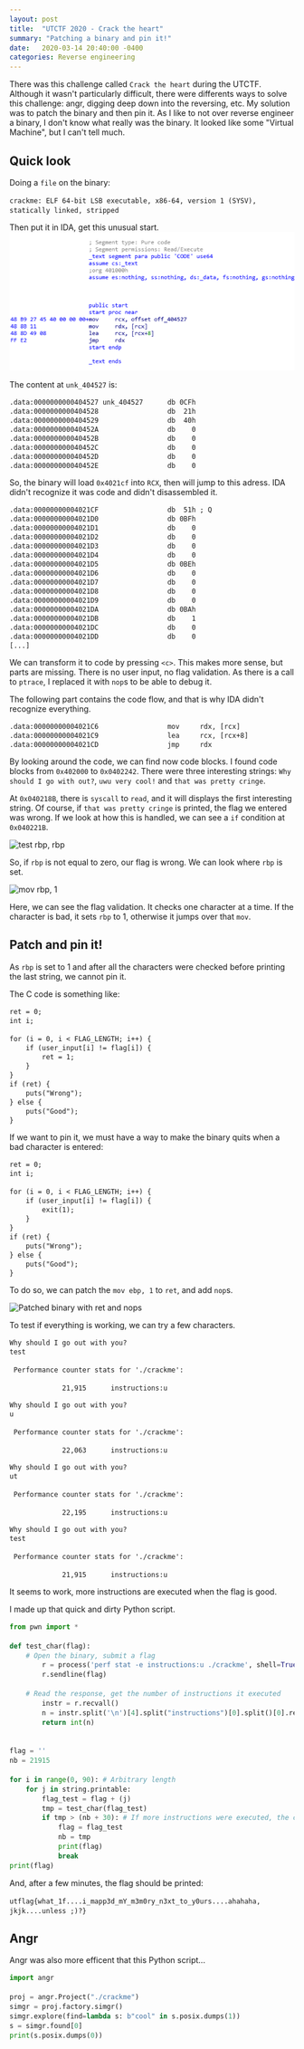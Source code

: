 ```yaml
---
layout: post
title:  "UTCTF 2020 - Crack the heart"
summary: "Patching a binary and pin it!"
date:   2020-03-14 20:40:00 -0400
categories: Reverse engineering
---
```

There was this challenge called `Crack the heart` during the UTCTF. Although it wasn't particularly difficult, there were differents ways to solve this challenge: angr, digging deep down into the reversing, etc. My solution was to patch the binary and then pin it. As I like to not over reverse engineer a binary, I don't know what really was the binary. It looked like some "Virtual Machine", but I can't tell much.


## Quick look

Doing a `file` on the binary:

`crackme: ELF 64-bit LSB executable, x86-64, version 1 (SYSV), statically linked, stripped`

Then put it in IDA, get this unusual start.
![Start](/assets/crack_the_heart/start.png)

The content at `unk_404527` is:

```
.data:0000000000404527 unk_404527      db 0CFh
.data:0000000000404528                 db  21h
.data:0000000000404529                 db  40h
.data:000000000040452A                 db    0
.data:000000000040452B                 db    0
.data:000000000040452C                 db    0
.data:000000000040452D                 db    0
.data:000000000040452E                 db    0
````

So, the binary will load `0x4021cf` into `RCX`, then will jump to this adress. IDA didn't recognize it was code and didn't disassembled it.

```
.data:00000000004021CF                 db  51h ; Q
.data:00000000004021D0                 db 0BFh
.data:00000000004021D1                 db    0
.data:00000000004021D2                 db    0
.data:00000000004021D3                 db    0
.data:00000000004021D4                 db    0
.data:00000000004021D5                 db 0BEh
.data:00000000004021D6                 db    0
.data:00000000004021D7                 db    0
.data:00000000004021D8                 db    0
.data:00000000004021D9                 db    0
.data:00000000004021DA                 db 0BAh
.data:00000000004021DB                 db    1
.data:00000000004021DC                 db    0
.data:00000000004021DD                 db    0
[...]
```

We can transform it to code by pressing `<c>`. This makes more sense, but parts are missing. There is no user input, no flag validation. As there is a call to `ptrace`, I replaced it with `nop`s to be able to debug it.

The following part contains the code flow, and that is why IDA didn't recognize everything.
```
.data:00000000004021C6                 mov     rdx, [rcx]
.data:00000000004021C9                 lea     rcx, [rcx+8]
.data:00000000004021CD                 jmp     rdx
```

By looking around the code, we can find now code blocks. I found code blocks from `0x402000` to `0x0402242`. There were three interesting strings: `Why should I go with out?`, `uwu very cool!` and `that was pretty cringe`.

At `0x040218B`, there is `syscall` to `read`, and it will displays the first interesting string. Of course, if `that was pretty cringe` is printed, the flag we entered was wrong. If we look at how this is handled, we can see a `if` condition at `0x040221B`.

![test rbp, rbp](/assets/crack_the_heart/if_good_flag.png)

So, if `rbp` is not equal to zero, our flag is wrong. We can look where `rbp` is set.

![mov rbp, 1](/assets/crack_the_heart/char_validation.png)

Here, we can see the flag validation. It checks one character at a time. If the character is bad, it sets `rbp` to 1, otherwise it jumps over that `mov`.

## Patch and pin it!

As `rbp` is set to 1 and after all the characters were checked before printing the last string, we cannot pin it.

The C code is something like:

```
ret = 0;
int i;

for (i = 0, i < FLAG_LENGTH; i++) {
    if (user_input[i] != flag[i]) {
        ret = 1;
    }
}
if (ret) {
    puts("Wrong");
} else {
    puts("Good");
}
```

If we want to pin it, we must have a way to make the binary quits when a bad character is entered:

```
ret = 0;
int i;

for (i = 0, i < FLAG_LENGTH; i++) {
    if (user_input[i] != flag[i]) {
        exit(1);
    }
}
if (ret) {
    puts("Wrong");
} else {
    puts("Good");
}
```

To do so, we can patch the `mov ebp, 1` to `ret`, and add `nop`s.

![Patched binary with ret and nops](/assets/crack_the_heart/ret_nops.png)

To test if everything is working, we can try a few characters.

```
Why should I go out with you?
test

 Performance counter stats for './crackme':

             21,915      instructions:u
```

```
Why should I go out with you?
u     

 Performance counter stats for './crackme':

             22,063      instructions:u 
```
```
Why should I go out with you?
ut

 Performance counter stats for './crackme':

             22,195      instructions:u                                              
```

```
Why should I go out with you?
test

 Performance counter stats for './crackme':

             21,915      instructions:u 
```

It seems to work, more instructions are executed when the flag is good.

I made up that quick and dirty Python script.

``` python
from pwn import *

def test_char(flag):
	# Open the binary, submit a flag
        r = process('perf stat -e instructions:u ./crackme', shell=True)
        r.sendline(flag)

	# Read the response, get the number of instructions it executed
        instr = r.recvall()
        n = instr.split('\n')[4].split("instructions")[0].split()[0].replace(',', '') 
        return int(n)


flag = '' 
nb = 21915

for i in range(0, 90): # Arbitrary length
    for j in string.printable:
        flag_test = flag + (j)   
        tmp = test_char(flag_test)
        if tmp > (nb + 30): # If more instructions were executed, the character is good
            flag = flag_test
            nb = tmp
            print(flag)
            break
print(flag)
```

And, after a few minutes, the flag should be printed:

`utflag{what_1f....i_mapp3d_mY_m3m0ry_n3xt_to_y0urs....ahahaha, jkjk....unless ;)?}`

## Angr

Angr was also more efficent that this Python script...

``` python
import angr

proj = angr.Project("./crackme")
simgr = proj.factory.simgr()
simgr.explore(find=lambda s: b"cool" in s.posix.dumps(1))
s = simgr.found[0]
print(s.posix.dumps(0))
```
